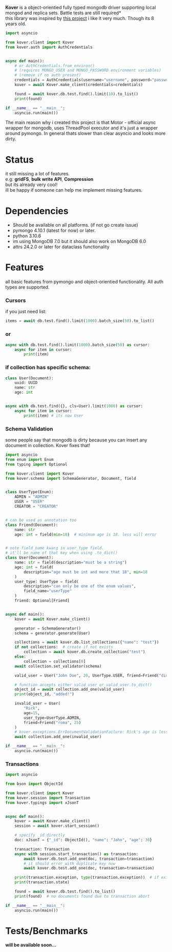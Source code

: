 **Kover** is a object-orientied fully typed mongodb driver supporting local mongod and replica sets. Battle tests are still required*<br>
this library was inspired by <a href=https://github.com/sakal/aiomongo>this project</a> i like it very much. Though its 8 years old.

```py
import asyncio

from kover.client import Kover
from kover.auth import AuthCredentials


async def main():
    # or AuthCredentials.from_environ()
    # (requires MONGO_USER and MONGO_PASSWORD environment variables)
    # (remove if no auth present)
    credentials = AuthCredentials(username="username", password="password")
    kover = await Kover.make_client(credentials=credentials)

    found = await kover.db.test.find().limit(10).to_list()
    print(found)

if __name__ == "__main__":
    asyncio.run(main())
```

The main reason why i created this project is that Motor - official async wrapper for mongodb, uses ThreadPool executor and it's just a wrapper around pymongo. In general thats slower than clear asyncio and looks more dirty.

# Status
it still missing a lot of features. <br>
e.g: **gridFS**, **bulk write API**, **Compression**<br>
but its already very cool! <br>
ill be happy if someone can help me implement missing features.

# Dependencies
- Should be available on all platforms.
    (if not go create issue)
- pymongo 4.10.1 (latest for now) or later.
- python 3.10.6
- im using MongoDB 7.0 but it should also work on MongoDB 6.0
- attrs 24.2.0 or later for dataclass functionality

# Features
all basic features from pymongo and object-orientied functionality. All auth types are supported.

### Cursors
if you just need list:

```py
items = await db.test.find().limit(1000).batch_size(50).to_list()
```

### or
```py
async with db.test.find().limit(1000).batch_size(50) as cursor:
    async for item in cursor:
        print(item)
```
### if collection has specific schema:
```py
class User(Document):
    uuid: UUID
    name: str
    age: int


async with db.test.find({}, cls=User).limit(1000) as cursor:
    async for item in cursor:
        print(item) # its now User

```

### Schema Validation
some people say that mongodb is dirty because you can insert any document in collection. Kover fixes that!
```py
import asyncio
from enum import Enum
from typing import Optional

from kover.client import Kover
from kover.schema import SchemaGenerator, Document, field


class UserType(Enum):
    ADMIN = "ADMIN"
    USER = "USER"
    CREATOR = "CREATOR"


# can be used as annotation too
class Friend(Document):
    name: str
    age: int = field(min=18)  # minimum age is 18. less will error


# note field_name kwarg in user_type field.
# it'll be name of that key when using .to_dict()
class User(Document):
    name: str = field(description="must be a string")
    age: int = field(
        description="age must be int and more that 18", min=18
    )
    user_type: UserType = field(
        description="can only be one of the enum values",
        field_name="userType"
    )
    friend: Optional[Friend]


async def main():
    kover = await Kover.make_client()

    generator = SchemaGenerator()
    schema = generator.generate(User)

    collections = await kover.db.list_collections({"name": "test"})
    if not collections:  # create if not exists
        collection = await kover.db.create_collection("test")
    else:
        collection = collections[0]
    await collection.set_validator(schema)

    valid_user = User("John Doe", 20, UserType.USER, friend=Friend("dima", 18))

    # function accepts either valid_user or valid_user.to_dict()
    object_id = await collection.add_one(valid_user)
    print(object_id, "added!")

    invalid_user = User(
        "Rick",
        age=15,
        user_type=UserType.ADMIN,
        friend=Friend("roma", 25)
    )
    # kover.exceptions.ErrDocumentValidationFailure: Rick's age is less than 18
    await collection.add_one(invalid_user)

if __name__ == "__main__":
    asyncio.run(main())

```

### Transactions

```py
import asyncio

from bson import ObjectId

from kover.client import Kover
from kover.session import Transaction
from kover.typings import xJsonT


async def main():
    kover = await Kover.make_client()
    session = await kover.start_session()

    # specify _id directly
    doc: xJsonT = {"_id": ObjectId(), "name": "John", "age": 30}

    transaction: Transaction
    async with session.start_transaction() as transaction:
        await kover.db.test.add_one(doc, transaction=transaction)
        # it should error with duplicate key now
        await kover.db.test.add_one(doc, transaction=transaction)

    print(transaction.exception, type(transaction.exception))  # if exist
    print(transaction.state)

    found = await kover.db.test.find().to_list()
    print(found)  # no documents found due to transaction abort

if __name__ == "__main__":
    asyncio.run(main())

```

# Tests/Benchmarks
**will be available soon...**